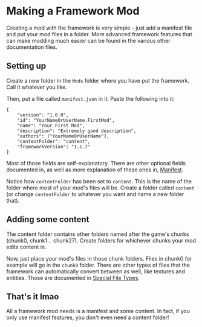 # Making a Framework Mod
Creating a mod with the framework is very simple - just add a manifest file and put your mod files in a folder. More advanced framework features that can make modding much easier can be found in the various other documentation files.

## Setting up
Create a new folder in the `Mods` folder where you have put the framework. Call it whatever you like.

Then, put a file called `manifest.json` in it. Paste the following into it:
```jsonc
{
    "version": "1.0.0",
    "id": "YourNameOrUserName.FirstMod",
    "name": "Your First Mod",
    "description": "Extremely good description",
    "authors": ["YourNameOrUserName"],
    "contentFolder": "content",
    "frameworkVersion": "1.1.7"
}
```
Most of those fields are self-explanatory. There are other optional fields documented in, as well as more explanation of these ones in, [Manifest](Manifest.md).

Notice how `contentFolder` has been set to `content`. This is the name of the folder where most of your mod's files will be. Create a folder called `content` (or change `contentFolder` to whatever you want and name a new folder that).

## Adding some content
The content folder contains other folders named after the game's chunks (chunk0, chunk1... chunk27). Create folders for whichever chunks your mod edits content in.

Now, just place your mod's files in those chunk folders. Files in chunk0 for example will go in the `chunk0` folder. There are other types of files that the framework can automatically convert between as well, like textures and entities. Those are documented in [Special File Types](<Special File Types.md>).

## That's it lmao
All a framework mod needs is a manifest and some content. In fact, if you only use manifest features, you don't even need a content folder!